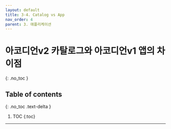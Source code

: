 ```yaml
---
layout: default
title: 3-4. Catalog vs App
nav_order: 4
parent: 3. 애플리케이션
---
```


# 아코디언v2 카탈로그와 아코디언v1 앱의 차이점
{: .no_toc }

## Table of contents
{: .no_toc .text-delta }

1. TOC
{:toc}

---